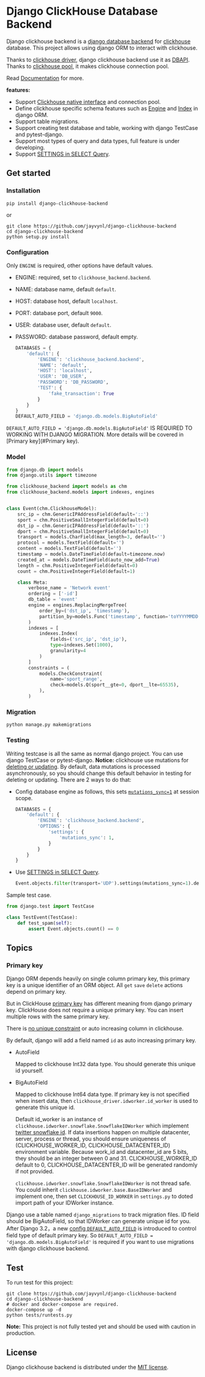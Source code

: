 Django ClickHouse Database Backend
===

Django clickhouse backend is a [django database backend](https://docs.djangoproject.com/en/4.1/ref/databases/) for 
[clickhouse](https://clickhouse.com/docs/en/home/) database. This project allows using django ORM to interact with 
clickhouse.

Thanks to [clickhouse driver](https://github.com/mymarilyn/clickhouse-driver), django clickhouse backend use it as [DBAPI](https://peps.python.org/pep-0249/).
Thanks to [clickhouse pool](https://github.com/ericmccarthy7/clickhouse-pool), it makes clickhouse connection pool.

Read [Documentation](https://github.com/jayvynl/django-clickhouse-backend/blob/main/docs/README.md) for more.

**features:**

- Support [Clickhouse native interface](https://clickhouse.com/docs/en/interfaces/tcp/) and connection pool.
- Define clickhouse specific schema features such as [Engine](https://clickhouse.com/docs/en/engines/table-engines/) and [Index](https://clickhouse.com/docs/en/guides/improving-query-performance/skipping-indexes) in django ORM.
- Support table migrations.
- Support creating test database and table, working with django TestCase and pytest-django.
- Support most types of query and data types, full feature is under developing.
- Support [SETTINGS in SELECT Query](https://clickhouse.com/docs/en/sql-reference/statements/select/#settings-in-select-query).

Get started
---

### Installation

```shell
pip install django-clickhouse-backend
```

or

```shell
git clone https://github.com/jayvynl/django-clickhouse-backend
cd django-clickhouse-backend
python setup.py install
```

### Configuration

Only `ENGINE` is required, other options have default values.

- ENGINE: required, set to `clickhouse_backend.backend`.
- NAME: database name, default `default`.
- HOST: database host, default `localhost`.
- PORT: database port, default `9000`.
- USER: database user, default `default`.
- PASSWORD: database password, default empty.

  ```python
  DATABASES = {
      'default': {
          'ENGINE': 'clickhouse_backend.backend',
          'NAME': 'default',
          'HOST': 'localhost',
          'USER': 'DB_USER',
          'PASSWORD': 'DB_PASSWORD',
          'TEST': {
              'fake_transaction': True
          }
      }
  }
  DEFAULT_AUTO_FIELD = 'django.db.models.BigAutoField'
  ```

`DEFAULT_AUTO_FIELD = 'django.db.models.BigAutoField'` IS REQUIRED TO WORKING WITH DJANGO MIGRATION.
More details will be covered in [Primary key](#Primary key).

### Model

```python
from django.db import models
from django.utils import timezone

from clickhouse_backend import models as chm
from clickhouse_backend.models import indexes, engines


class Event(chm.ClickhouseModel):
    src_ip = chm.GenericIPAddressField(default='::')
    sport = chm.PositiveSmallIntegerField(default=0)
    dst_ip = chm.GenericIPAddressField(default='::')
    dport = chm.PositiveSmallIntegerField(default=0)
    transport = models.CharField(max_length=3, default='')
    protocol = models.TextField(default='')
    content = models.TextField(default='')
    timestamp = models.DateTimeField(default=timezone.now)
    created_at = models.DateTimeField(auto_now_add=True)
    length = chm.PositiveIntegerField(default=0)
    count = chm.PositiveIntegerField(default=1)

    class Meta:
        verbose_name = 'Network event'
        ordering = ['-id']
        db_table = 'event'
        engine = engines.ReplacingMergeTree(
            order_by=('dst_ip', 'timestamp'),
            partition_by=models.Func('timestamp', function='toYYYYMMDD')
        )
        indexes = [
            indexes.Index(
                fields=('src_ip', 'dst_ip'),
                type=indexes.Set(1000),
                granularity=4
            )
        ]
        constraints = (
            models.CheckConstraint(
                name='sport_range',
                check=models.Q(sport__gte=0, dport__lte=65535),
            ),
        )
```

### Migration

```shell
python manage.py makemigrations
```

### Testing

Writing testcase is all the same as normal django project. You can use django TestCase or pytest-django.
**Notice:** clickhouse use mutations for [deleting or updating](https://clickhouse.com/docs/en/guides/developer/mutations).
By default, data mutations is processed asynchronously, so you should change this default behavior in testing for deleting or updating.
There are 2 ways to do that:

- Config database engine as follows, this sets [`mutations_sync=1`](https://clickhouse.com/docs/en/operations/settings/settings#mutations_sync) at session scope.
  ```python
  DATABASES = {
      'default': {
          'ENGINE': 'clickhouse_backend.backend',
          'OPTIONS': {
              'settings': {
                  'mutations_sync': 1,
              }
          }
      }
  }
  ```
- Use [SETTINGS in SELECT Query](https://clickhouse.com/docs/en/sql-reference/statements/select/#settings-in-select-query).
  ```python
  Event.objects.filter(transport='UDP').settings(mutations_sync=1).delete()
  ```

Sample test case.

```python
from django.test import TestCase

class TestEvent(TestCase):
    def test_spam(self):
        assert Event.objects.count() == 0
```

Topics
---

### Primary key

Django ORM depends heavily on single column primary key, this primary key is a unique identifier of an ORM object.
All `get` `save` `delete` actions depend on primary key.

But in ClickHouse [primary key](https://clickhouse.com/docs/en/engines/table-engines/mergetree-family/mergetree#primary-keys-and-indexes-in-queries) has different meaning from django primary key. ClickHouse does not require a unique primary key. You can insert multiple rows with the same primary key.

There is [no unique constraint](https://github.com/ClickHouse/ClickHouse/issues/3386#issuecomment-429874647) or auto increasing column in clickhouse.

By default, django will add a field named `id` as auto increasing primary key.

- AutoField

  Mapped to clickhouse Int32 data type. You should generate this unique id yourself.

- BigAutoField

  Mapped to clickhouse Int64 data type. If primary key is not specified when insert data, then `clickhouse_driver.idworker.id_worker` is used to generate this unique id.

  Default id_worker is an instance of `clickhouse.idworker.snowflake.SnowflakeIDWorker` which implement [twitter snowflake id](https://en.wikipedia.org/wiki/Snowflake_ID).
  If data insertions happen on multiple datacenter, server, process or thread, you should ensure uniqueness of (CLICKHOUSE_WORKER_ID, CLICKHOUSE_DATACENTER_ID) environment variable.
  Because work_id and datacenter_id are 5 bits, they should be an integer between 0 and 31. CLICKHOUSE_WORKER_ID default to 0, CLICKHOUSE_DATACENTER_ID will be generated randomly if not provided.

  `clickhouse.idworker.snowflake.SnowflakeIDWorker` is not thread safe. You could inherit `clickhouse.idworker.base.BaseIDWorker` and implement one, then set `CLICKHOUSE_ID_WORKER` in `settings.py` to doted import path of your IDWorker instance.

Django use a table named `django_migrations` to track migration files. ID field should be BigAutoField, so that IDWorker can generate unique id for you.
After Django 3.2，a new [config `DEFAULT_AUTO_FIELD`](https://docs.djangoproject.com/en/4.1/releases/3.2/#customizing-type-of-auto-created-primary-keys) is introduced to control field type of default primary key.
So `DEFAULT_AUTO_FIELD = 'django.db.models.BigAutoField'` is required if you want to use migrations with django clickhouse backend.


Test
---

To run test for this project:

```shell
git clone https://github.com/jayvynl/django-clickhouse-backend
cd django-clickhouse-backend
# docker and docker-compose are required.
docker-compose up -d
python tests/runtests.py
```

**Note:** This project is not fully tested yet and should be used with caution in production.

License
---

Django clickhouse backend is distributed under the [MIT license](http://www.opensource.org/licenses/mit-license.php).

